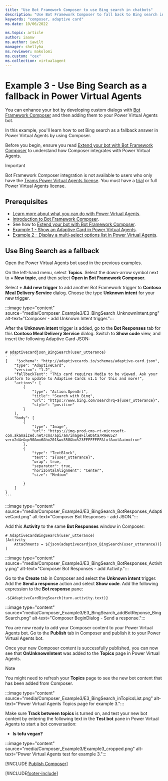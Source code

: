 ```yaml
---
title: "Use Bot Framework Composer to use Bing search in chatbots"
description: "Use Bot Framework Composer to fall back to Bing search in your Power Virtual Agents chatbot."
keywords: "composer, adaptive card"
ms.date: 10/06/2022

ms.topic: article
author: iaanw
ms.author: iawilt
manager: shellyha
ms.reviewer: makolomi
ms.custom: "cex"
ms.collection: virtualagent
---
```


# Example 3 - Use Bing Search as a fallback in Power Virtual Agents

You can enhance your bot by developing custom dialogs with [Bot Framework Composer](/composer/) and then adding them to your Power Virtual Agents bot.

In this example, you'll learn how to set Bing search as a fallback answer in Power Virtual Agents by using Composer.

Before you begin, ensure you read [Extend your bot with Bot Framework Composer](advanced-bot-framework-composer.md) to understand how Composer integrates with Power Virtual Agents.

> [!IMPORTANT]
> Bot Framework Composer integration is not available to users who only have the [Teams Power Virtual Agents license](requirements-licensing-subscriptions.md). You must have a [trial](sign-up-individual.md) or full Power Virtual Agents license.

## Prerequisites

- [Learn more about what you can do with Power Virtual Agents](fundamentals-what-is-power-virtual-agents.md).
- [Introduction to Bot Framework Composer](/composer/introduction).
- See how to [Extend your bot with Bot Framework Composer](advanced-bot-framework-composer.md).
- [Example 1 - Show an Adaptive Card in Power Virtual Agents](advanced-bot-framework-composer-example1.md).
- [Example 2 - Display a multi-select options list in Power Virtual Agents](advanced-bot-framework-composer-example2.md).

## Use Bing Search as a fallback

Open the Power Virtual Agents bot used in the previous examples.

On the left-hand menu, select **Topics**. Select the down-arrow symbol next to **+ New topic**, and then select **Open in Bot Framework Composer**.

Select **+ Add new trigger** to add another Bot Framework trigger to **Contoso Meal Delivery Service** dialog. Choose the type **Unknown intent** for your new trigger.

:::image type="content" source="media/Composer_Example3/E3_BingSearch_UnknownIntent.png" alt-text="Composer - add Unknown Intent trigger.":::

After the **Unknown intent** trigger is added, go to the **Bot Responses** tab for this **Contoso Meal Delivery Service** dialog. Switch to **Show code** view, and insert the following Adaptive Card JSON:

````lg

# adaptivecardjson_BingSearch(user_utterance)
- ```
{    "$schema": "http://adaptivecards.io/schemas/adaptive-card.json",
    "type": "AdaptiveCard",
    "version": "1.2",
    "fallbackText": "This card requires Media to be viewed. Ask your platform to update to Adaptive Cards v1.1 for this and more!",
    "actions": [
        {
            "type": "Action.OpenUrl",
            "title": "Search with Bing",
            "url": "https://www.bing.com/search?q=${user_utterance}",
            "style": "positive"
        }
    ],
    "body": [
        {
            "type": "Image",
            "url": "https://img-prod-cms-rt-microsoft-com.akamaized.net/cms/api/am/imageFileData/RWe65Z?ver=2d4e&q=90&m=6&h=201&w=358&b=%23FFFFFFFF&l=f&o=t&aim=true"
        },
        {
            "type": "TextBlock",
            "text": "${user_utterance}",
            "wrap": true,
            "separator": true,
            "horizontalAlignment": "Center",
            "size": "Medium"
            
        }
    ]
}
```
````

:::image type="content" source="media/Composer_Example3/E3_BingSearch_BotResponses_AdaptiveCard.png" alt-text="Composer Bot Responses - add JSON.":::

Add this **Activity** to the same **Bot Responses** window in Composer:

```lg
# AdaptiveCardBingSearch(user_utterance)
[Activity
    Attachments = ${json(adaptivecardjson_BingSearch(user_utterance))}
]

```

:::image type="content" source="media/Composer_Example3/E3_BingSearch_BotResponses_Activity.png" alt-text="Composer Bot Responses - add Activity.":::

Go to the **Create** tab in Composer and select the **Unknown intent** trigger. Add the **Send a response** action and select **Show code**. Add the following expression to the **Bot response** pane:

```lg
-${AdaptiveCardBingSearch(turn.activity.text)}
```

:::image type="content" source="media/Composer_Example3/E3_BingSearch_addBotReponse_BingSearch.png" alt-text="Composer BeginDialog - Send a response.":::

You are now ready to add your Composer content to your Power Virtual Agents bot. Go to the **Publish** tab in Composer and publish it to your Power Virtual Agents bot.

Once your new Composer content is successfully published, you can now see that **OnUnknownIntent** was added to the **Topics** page in Power Virtual Agents.

> [!NOTE]
> You might need to refresh your **Topics** page to see the new bot content that has been added from Composer.

:::image type="content" source="media/Composer_Example3/E3_BingSearch_inTopicsList.png" alt-text="Power Virtual Agents Topics page for example 3.":::

Make sure **Track between topics** is turned on, and test your new bot content by entering the following text in the **Test bot** pane in Power Virtual Agents to start a bot conversation:

- **Is tofu vegan?**

:::image type="content" source="media/Composer_Example3/Example3_cropped.png" alt-text="Power Virtual Agents test for example 3.":::

[!INCLUDE [Publish Composer](includes/composer-publish-note.md)]

[!INCLUDE[footer-include](includes/footer-banner.md)]
